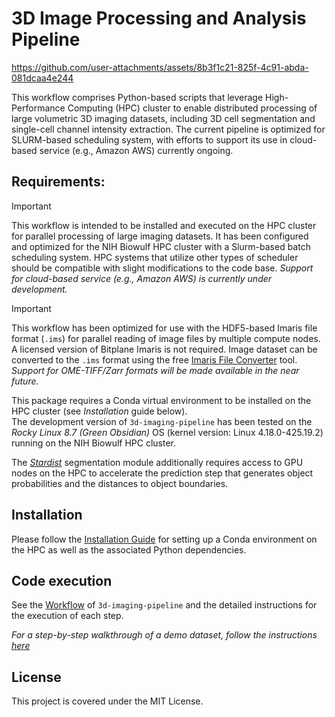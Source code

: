 # 3D Image Processing and Analysis Pipeline

https://github.com/user-attachments/assets/8b3f1c21-825f-4c91-abda-081dcaa4e244

This workflow comprises Python-based scripts that leverage High-Performance Computing (HPC) cluster to enable distributed processing of large volumetric 3D imaging datasets, including 3D cell segmentation and single-cell channel intensity extraction. The current pipeline is optimized for SLURM-based scheduling system, with efforts to support its use in cloud-based service (e.g., Amazon AWS) currently ongoing.

## Requirements:

> [!IMPORTANT]
> This workflow is intended to be installed and executed on the HPC cluster for parallel processing of large imaging datasets. It has been configured and optimized for the NIH Biowulf HPC cluster with a Slurm-based batch scheduling system. HPC systems that utilize other types of scheduler should be compatible with slight modifications to the code base. *Support for cloud-based service (e.g., Amazon AWS) is currently under development.*

> [!IMPORTANT]
> This workflow has been optimized for use with the HDF5-based Imaris file format (`.ims`) for parallel reading of image files by multiple compute nodes. A licensed version of Bitplane Imaris is not required. Image dataset can be converted to the `.ims` format using the free [Imaris File Converter](https://imaris.oxinst.com/microscopy-imaging-software-free-trial#file-converter) tool. *Support for OME-TIFF/Zarr formats will be made available in the near future.*

This package requires a Conda virtual environment to be installed on the HPC cluster (see *Installation* guide below).   
The development version of `3d-imaging-pipeline` has been tested on the *Rocky Linux 8.7 (Green Obsidian)* OS (kernel version: Linux 4.18.0-425.19.2) running on the NIH Biowulf HPC cluster.

The [*Stardist*](https://github.com/stardist/stardist) segmentation module additionally requires access to GPU nodes on the HPC to accelerate the prediction step that generates object probabilities and the distances to object boundaries.

## Installation 

Please follow the [Installation Guide](doc/installation.md) for setting up a Conda environment on the HPC as well as the associated Python dependencies.

## Code execution

See the [Workflow](doc/workflow.md) of `3d-imaging-pipeline` and the detailed instructions for the execution of each step.

*For a step-by-step walkthrough of a demo dataset, follow the instructions [here](doc/demo_instructions.md)*

## License
This project is covered under the MIT License.

